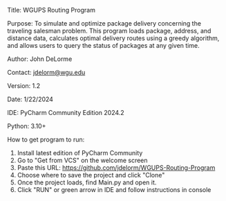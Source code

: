 Title: WGUPS Routing Program

Purpose: To simulate and optimize package delivery concerning the traveling salesman problem. This program loads package, address, and distance data, calculates optimal delivery routes using a greedy algorithm, and allows users to query the status of packages at any given time.

Author: John DeLorme

Contact: jdelorm@wgu.edu

Version: 1.2

Date: 1/22/2024

IDE: PyCharm Community Edition 2024.2

Python: 3.10+

How to get program to run: 

  1. Install latest edition of PyCharm Community
  2. Go to "Get from VCS" on the welcome screen
  3. Paste this URL: https://github.com/jdelorm/WGUPS-Routing-Program
  4. Choose where to save the project and click "Clone"
  5. Once the project loads, find Main.py and open it.
  6. Click "RUN" or green arrow in IDE and follow instructions in console

